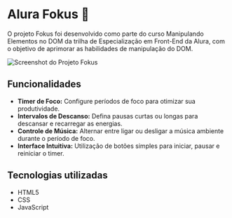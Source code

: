 # Alura Fokus 🎯

O projeto Fokus foi desenvolvido como parte do curso Manipulando Elementos no DOM da trilha de Especialização em Front-End da Alura, com o objetivo de aprimorar as habilidades de manipulação do DOM.

  <img src="https://github.com/ingridmoitinho/alura-fokus/blob/master/imagens/fokus.png" alt="Screenshot do Projeto Fokus"/>

## Funcionalidades
- **Timer de Foco:** Configure períodos de foco para otimizar sua produtividade.
- **Intervalos de Descanso:** Defina pausas curtas ou longas para descansar e recarregar as energias.
- **Controle de Música:** Alternar entre ligar ou desligar a música ambiente durante o período de foco.
- **Interface Intuitiva:** Utilização de botões simples para iniciar, pausar e reiniciar o timer.

## Tecnologias utilizadas
- HTML5
- CSS
- JavaScript
